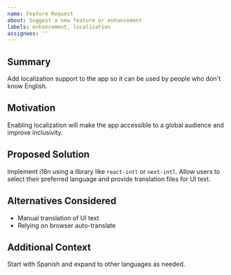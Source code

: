 ```yaml
---
name: Feature Request
about: Suggest a new feature or enhancement
labels: enhancement, localization
assignees: ''
---
```


## Summary

Add localization support to the app so it can be used by people who don't know English.

## Motivation

Enabling localization will make the app accessible to a global audience and improve inclusivity.

## Proposed Solution

Implement i18n using a library like `react-intl` or `next-intl`. Allow users to select their preferred language and provide translation files for UI text.

## Alternatives Considered

- Manual translation of UI text
- Relying on browser auto-translate

## Additional Context

Start with Spanish and expand to other languages as needed.
